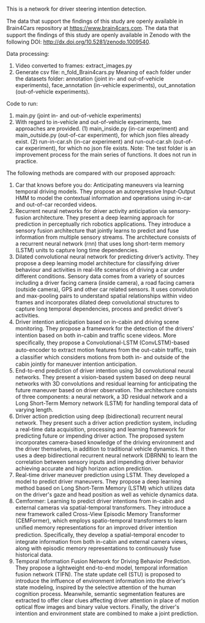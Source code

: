 This is a network for driver steering intention detection.

The data that support the ﬁndings of this study are openly available in Brain4Cars repository at https://www.brain4cars.com.
The data that support the ﬁndings of this study are openly available in Zenodo with the following DOI: http://dx.doi.org/10.5281/zenodo.1009540.

Data processing:
1. Video converted to frames: extract_images.py
2. Generate csv file: n_fold_Brain4cars.py
Meaning of each folder under the datasets folder: annotation (joint in- and out-of-vehicle experiments), face_annotation (in-vehicle experiments), out_annotation (out-of-vehicle experiments).

Code to run:
1. main.py (joint in- and out-of-vehicle experiments)
2. With regard to in-vehicle and out-of-vehicle experiments, two approaches are provided.
(1) main_inside.py (in-car experiment) and main_outside.py (out-of-car experiment), for which json files already exist.
(2) run-in-car.sh (in-car experiment) and run-out-car.sh (out-of-car experiment), for which no json file exists.
Note: The test folder is an improvement process for the main series of functions. It does not run in practice.

The following methods are compared with our proposed approach:
1. Car that knows before you do: Anticipating maneuvers via learning temporal driving models.
   They propose an autoregressive Input-Output HMM to model the contextual information and operations using in-car and out-of-car recorded videos.
2. Recurrent neural networks for driver activity anticipation via sensory-fusion architecture.
   They present a deep learning approach for prediction in perceptually rich robotics applications. They introduce a sensory fusion architecture that jointly learns to predict and fuse information from multiple sensory streams. The architecture consists of a recurrent neural network (rnn) that uses long short-term memory (LSTM) units to capture long time dependencies.
3. Dilated convolutional neural network for predicting driver’s activity.
   They propose a deep learning model architecture for classifying driver behaviour and activities in real-life scenarios of driving a car under different conditions. Sensory data comes from a variety of sources including a driver facing camera (inside camera), a road facing camera (outside camera), GPS and other car related sensors. It uses convolution and max-pooling pairs to understand spatial relationships within video frames and incorporates dilated deep convolutional structures to capture long temporal dependencies, process and predict driver's activities.
4. Driver intention anticipation based on in-cabin and driving scene monitoring.
   They propose a framework for the detection of the drivers' intention based on both in-cabin and trafﬁc scene videos. More speciﬁcally, they propose a Convolutional-LSTM (ConvLSTM)-based auto-encoder to extract motion features from the out-cabin trafﬁc, train a classiﬁer which considers motions from both in- and outside of the cabin jointly for maneuver intention anticipation. 
5. End-to-end prediction of driver intention using 3d convolutional neural networks.
   They present a vision-based system based on deep neural networks with 3D convolutions and residual learning for anticipating the future maneuver based on driver observation. The architecture consists of three components: a neural network, a 3D residual network and a Long Short-Term Memory network (LSTM) for handling temporal data of varying length.
6. Driver action prediction using deep (bidirectional) recurrent neural network.
   They present such a driver action prediction system, including a real-time data acquisition, processing and learning framework for predicting future or impending driver action. The proposed system incorporates camera-based knowledge of the driving environment and the driver themselves, in addition to traditional vehicle dynamics. It then uses a deep bidirectional recurrent neural network (DBRNN) to learn the correlation between sensory inputs and impending driver behavior achieving accurate and high horizon action prediction.
7. Real-time driver maneuver prediction using LSTM.
   They developed a model to predict driver maneuvers. They propose a deep learning method based on Long Short-Term Memory (LSTM) which utilizes data on the driver's gaze and head position as well as vehicle dynamics data.
8. Cemformer: Learning to predict driver intentions from in-cabin and external cameras via spatial-temporal transformers.
   They introduce a new framework called Cross-View Episodic Memory Transformer (CEMFormer), which employs spatio-temporal transformers to learn uniﬁed memory representations for an improved driver intention prediction. Speciﬁcally, they develop a spatial-temporal encoder to integrate information from both in-cabin and external camera views, along with episodic memory representations to continuously fuse historical data.
9. Temporal Information Fusion Network for Driving Behavior Prediction.
   They propose a lightweight end-to-end model, temporal information fusion network (TIFN). The state update cell (STU) is proposed to introduce the inffuence of environment information into the driver's state modeling, inspired by the selective attention of the human cognition process. Meanwhile, semantic segmentation features are extracted to offer clear clues affecting driver attention in place of motion optical ffow images and binary value vectors. Finally, the driver's intention and environment state are combined to make a joint prediction.
